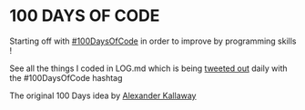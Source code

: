 # 100 DAYS OF CODE

Starting off with [#100DaysOfCode](https://www.100daysofcode.com/) in order to improve by programming skills !

See all the things I coded in LOG.md which is being [tweeted out](https://twitter.com/Gaurav86192895) daily with the #100DaysOfCode hashtag

The original 100 Days idea by [Alexander Kallaway](https://www.freecodecamp.org/news/join-the-100daysofcode-556ddb4579e4)

